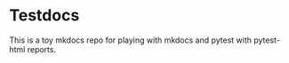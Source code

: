 # Testdocs

This is a toy mkdocs repo for playing with mkdocs
and pytest with pytest-html reports.

